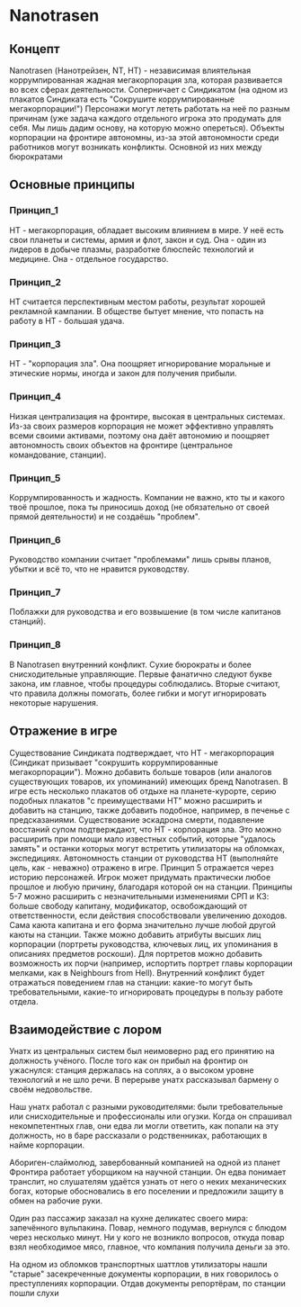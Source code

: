# Nanotrasen

## Концепт
Nanotrasen (Нанотрейзен, NT, НТ) - независимая влиятельная коррумпированная жадная мегакорпорация зла, которая развивается во всех сферах деятельности. Соперничает с Синдикатом (на одном из плакатов Синдиката есть "Сокрушите коррумпированные мегакорпорации!")
Персонажи могут лететь работать на неё по разным причинам (уже задача каждого отдельного игрока это продумать для себя. Мы лишь дадим основу, на которую можно опереться).
Объекты корпорации на фронтире автономны, из-за этой автономности среди работников могут возникать конфликты. Основной из них между бюрократами 
## Основные принципы

### Принцип_1
НТ - мегакорпорация, обладает высоким влиянием в мире. У неё есть свои планеты и системы, армия и флот, закон и суд. Она - один из лидеров в добыче плазмы, разработке блюспейс технологий и медицине. Она - отдельное государство.
### Принцип_2
НТ считается перспективным местом работы, результат хорошей рекламной кампании. В обществе бытует мнение, что попасть на работу в НТ - большая удача.
### Принцип_3
НТ - "корпорация зла". Она поощряет игнорирование моральные и этические нормы, иногда и закон для получения прибыли.
### Принцип_4
Низкая централизация на фронтире, высокая в центральных системах. Из-за своих размеров корпорация не может эффективно управлять всеми своими активами, поэтому она даёт автономию и поощряет автономность своих объектов на фронтире (центральное командование, станции).
### Принцип_5
Коррумпированность и жадность. Компании не важно, кто ты и какого твоё прошлое, пока ты приносишь доход (не обязательно от своей прямой деятельности) и не создаёшь "проблем".
### Принцип_6
Руководство компании считает "проблемами" лишь срывы планов, убытки и всё то, что не нравится руководству. 
### Принцип_7 
Поблажки для руководства и его возвышение (в том числе капитанов станций).
### Принцип_8
В Nanotrasen внутренний конфликт. Сухие бюрократы и более снисходительные управляющие. Первые фанатично следуют букве закона, им главное, чтобы процедуры соблюдались. Вторые считают, что правила должны помогать, более гибки и могут игнорировать некоторые нарушения.
## Отражение в игре
Существование Синдиката подтверждает, что НТ - мегакорпорация (Синдикат призывает "сокрушить коррумпированные мегакорпорации"). Можно добавить больше товаров (или аналогов существующих товаров, их упоминаний) имеющих бренд Nanotrasen. В игре есть несколько плакатов об отдыхе на планете-курорте, серию подобных плакатов "с преимуществами НТ" можно расширить и добавить на станцию, также добавить подобное, например, в печенье с предсказаниями.
Существование эскадрона смерти, подавление восстаний супом подтверждают, что НТ - корпорация зла. Это можно расширить при помощи мало известных событий, которые "удалось замять" и останки которых могут встретить утилизаторы на обломках, экспедициях.
Автономность станции от руководства НТ (выполняйте цель, как - неважно) отражено в игре.
Принцип 5 отражается через историю персонажей. Игрок может придумать практически любое прошлое и любую причину, благодаря которой он на станции. Принципы 5-7 можно расширить с незначительными изменениями СРП и КЗ: больше свободу капитану, модификатор, освобождающий от ответственности, если действия способствовали увеличению доходов. Сама каюта капитана и его форма значительно лучше любой другой каюты на станции. Также можно добавить атрибуты высших лиц корпорации (портреты руководства, ключевых лиц, их упоминания в описаниях предметов роскоши). Для портретов можно добавить возможность их порчи (например, испортить портрет главы корпорации мелками, как в Neighbours from Hell).
Внутренний конфликт будет отражаться поведением глав на станции: какие-то могут быть требовательными, какие-то игнорировать процедуры в пользу работе отдела.
## Взаимодействие с лором
Унатх из центральных систем был неимоверно рад его принятию на должность учёного. После того как он прибыл на фронтир он ужаснулся: станция держалась на соплях, а о высоком уровне технологий и не шло речи. В перерыве унатх рассказывал бармену о своём недовольстве.

Наш унатх работал с разными руководителями: были требовательные или снисходительные и профессионалы или огузки. Когда он спрашивал некомпетентных глав, они едва ли могли ответить, как попали на эту должность, но в баре рассказали о родственниках, работающих в найме корпорации.

Абориген-слаймолюд, завербованный компанией на одной из планет Фронтира работает уборщиком на научной станции. Он едва понимает транслит, но слушателям удаётся узнать от него о неких механических богах, которые обосновались в его поселении и предложили защиту в обмен на рабочие руки.

Один раз пассажир заказал на кухне деликатес своего мира: запечённого вульпакина. Повар, немного подумав, вернулся с блюдом через несколько минут. Ни у кого не возникло вопросов, откуда повар взял необходимое мясо, главное, что компания получила деньги за это.

На одном из обломков транспортных шаттлов утилизаторы нашли "старые" засекреченные документы корпорации, в них говорилось о преступлениях корпорации. Отдав документы репортёрам, по станции пошли слухи 